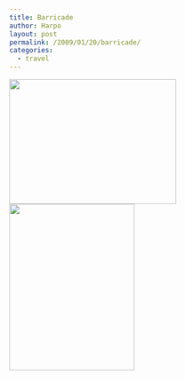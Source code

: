 ```yaml
---
title: Barricade
author: Harpo
layout: post
permalink: /2009/01/20/barricade/
categories:
  - travel
---
```

[<img class="alignnone size-full wp-image-364" src="http://harpojaeger.com/wp-content/uploads/2009/01/l-640-480-3850e93a-7985-480f-a20c-ae003f449b1c.jpeg" alt="" width="300" height="225" />][1][<img class="alignnone size-full wp-image-364" src="http://harpojaeger.com/wp-content/uploads/2009/01/p-640-480-c89b9655-d63c-4a6c-84c9-bcd7ca3d2192.jpeg" alt="" width="225" height="300" />][2]

 [1]: http://harpojaeger.com/wp-content/uploads/2009/01/l-640-480-3850e93a-7985-480f-a20c-ae003f449b1c.jpeg
 [2]: http://harpojaeger.com/wp-content/uploads/2009/01/p-640-480-c89b9655-d63c-4a6c-84c9-bcd7ca3d2192.jpeg
